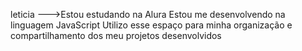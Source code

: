 leticia
--->Estou estudando na Alura
Estou me desenvolvendo na linguagem JavaScript
Utilizo esse espaço para minha organização e compartilhamento dos meu projetos desenvolvidos

